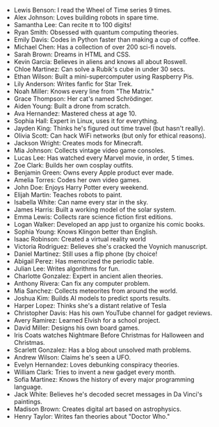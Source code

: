 - Lewis Benson: I read the Wheel of Time series 9 times. 
- Alex Johnson: Loves building robots in spare time.
- Samantha Lee: Can recite π to 100 digits!
- Ryan Smith: Obsessed with quantum computing theories.
- Emily Davis: Codes in Python faster than making a cup of coffee.
- Michael Chen: Has a collection of over 200 sci-fi novels.
- Sarah Brown: Dreams in HTML and CSS.
- Kevin Garcia: Believes in aliens and knows all about Roswell.
- Chloe Martinez: Can solve a Rubik's cube in under 30 secs.
- Ethan Wilson: Built a mini-supercomputer using Raspberry Pis.
- Lily Anderson: Writes fanfic for Star Trek.
- Noah Miller: Knows every line from "The Matrix."
- Grace Thompson: Her cat's named Schrödinger.
- Aiden Young: Built a drone from scratch.
- Ava Hernandez: Mastered chess at age 10.
- Sophia Hall: Expert in Linux, uses it for everything.
- Jayden King: Thinks he's figured out time travel (but hasn't really).
- Olivia Scott: Can hack WiFi networks (but only for ethical reasons).
- Jackson Wright: Creates mods for Minecraft.
- Mia Johnson: Collects vintage video game consoles.
- Lucas Lee: Has watched every Marvel movie, in order, 5 times.
- Zoe Clark: Builds her own cosplay outfits.
- Benjamin Green: Owns every Apple product ever made.
- Amelia Torres: Codes her own video games.
- John Doe: Enjoys Harry Potter every weekend.
- Elijah Martin: Teaches robots to paint.
- Isabella White: Can name every star in the sky.
- James Harris: Built a working model of the solar system.
- Emma Lewis: Collects rare science fiction first editions.
- Logan Walker: Developed an app just to organize his comic books.
- Sophia Young: Knows Klingon better than English.
- Isaac Robinson: Created a virtual reality world
- Victoria Rodriguez: Believes she's cracked the Voynich manuscript.
- Daniel Martinez: Still uses a flip phone (by choice!
- Abigail Perez: Has memorized the periodic table.
- Julian Lee: Writes algorithms for fun.
- Charlotte Gonzalez: Expert in ancient alien theories.
- Anthony Rivera: Can fix any computer problem.
- Mia Sanchez: Collects meteorites from around the world.
- Joshua Kim: Builds AI models to predict sports results.
- Harper Lopez: Thinks she's a distant relative of Tesla
- Christopher Davis: Has his own YouTube channel for gadget reviews.
- Avery Ramirez: Learned Elvish for a school project.
- David Miller: Designs his own board games.
- Iris Coats watches Nightmare Before Christmas for Halloween and Christmas.
- Scarlett Gonzalez: Has a blog about unsolved math problems.
- Andrew Wilson: Claims he's seen a UFO.
- Evelyn Hernandez: Loves debunking conspiracy theories.
- William Clark: Tries to invent a new gadget every month.
- Sofia Martinez: Knows the history of every major programming language.
- Jack White: Believes he's decoded secret messages in Da Vinci's paintings.
- Madison Brown: Creates digital art based on astrophysics.
- Henry Taylor: Writes fan theories about "Doctor Who."
